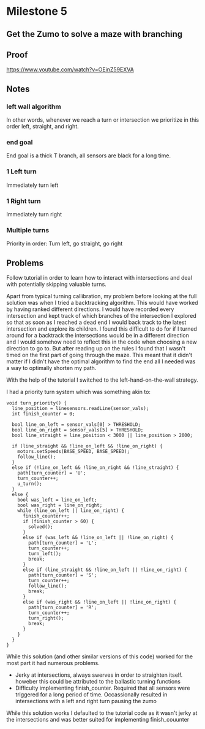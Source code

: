 # Milestone 5
## Get the Zumo to solve a maze with branching

## Proof
https://www.youtube.com/watch?v=OEinZ59EXVA

## Notes
### left wall algorithm
In other words, whenever we reach a turn or intersection we prioritize in this order left, straight, and right.
### end goal
End goal is a thick T branch, all sensors are black for a long time.
### 1 Left turn
Immediately turn left
### 1 Right turn
Immediately turn right
### Multiple turns
Priority in order: Turn left, go straight, go right

## Problems
Follow tutorial in order to learn how to interact with intersections and deal with potentially skipping valuable turns.

Apart from typical turning callibration, my problem before looking at the full solution was when I tried a backtracking algorithm. This would have worked by having ranked different directions. I would have recorded every intersection and kept track of which branches of the intersection I explored so that as soon as I reached a dead end I would back track to the latest intersection and explore its children. I found this difficult to do for if I turned around for a backtrack the intersections would be in a different direction and I would somehow need to reflect this in the code when choosing a new direction to go to. But after reading up on the rules I found that  I wasn't timed on the first part of going through the maze. This meant that it didn't matter if I didn't have the optimal algorithm to find the end all I needed was a way to optimally shorten my path. 

With the help of the tutorial I switched to the left-hand-on-the-wall strategy.

I had a priority turn system which was something akin to:
```
void turn_priority() {
  line_position = linesensors.readLine(sensor_vals);
  int finish_counter = 0;

  bool line_on_left = sensor_vals[0] > THRESHOLD;
  bool line_on_right = sensor_vals[5] > THRESHOLD;
  bool line_straight = line_position < 3000 || line_position > 2000;

  if (line_straight && !line_on_left && !line_on_right) {
    motors.setSpeeds(BASE_SPEED, BASE_SPEED);
    follow_line();
  }
  else if (!line_on_left && !line_on_right && !line_straight) {
    path[turn_counter] = 'U';
    turn_counter++;
    u_turn();
  }
  else {
    bool was_left = line_on_left;
    bool was_right = line_on_right;
    while (line_on_left || line_on_right) {
      finish_counter++;
      if (finish_counter > 60) {
        solved();
      }
      else if (was_left && !line_on_left || !line_on_right) {
        path[turn_counter] = 'L';
        turn_counter++;
        turn_left();
        break;
      }
      else if (line_straight && !line_on_left || !line_on_right) {
        path[turn_counter] = 'S';
        turn_counter++;
        follow_line();
        break;
      }
      else if (was_right && !line_on_left || !line_on_right) {
        path[turn_counter] = 'R';
        turn_counter++;
        turn_right();
        break;
      }
    } 
  }
}
```

While this solution (and other similar versions of this code) worked for the most part it had numerous problems.
* Jerky at intersections, always swerves in order to straighten itself. howeber this could be attributed to the ballastic turning functions
* Difficulty implementing finish_counter. Required that all sensors were triggered for a long period of time. Occassionally resulted in intersections with a left and right turn pausing the zumo 

While this solution works I defaulted to the tutorial code as it wasn't jerky at the intersections and was better suited for implementing finish_couunter

